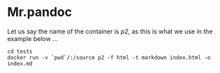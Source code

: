 # Mr.pandoc

Let us say the name of the container is *p2*, as this is what we use in the example below ...

```
cd tests
docker run -v `pwd`/:/source p2 -f html -t markdown index.html -o index.md
```

